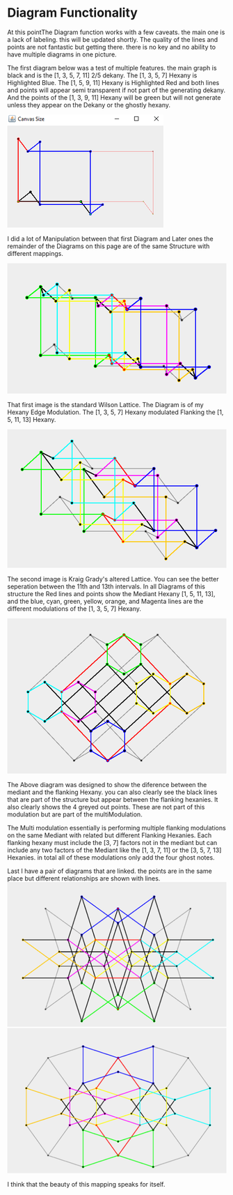 
# Diagram Functionality
At this pointThe Diagram function works with a few caveats. the main one is a lack of labeling. this will be updated shortly.
The quality of the lines and points are not fantastic but getting there. there is no key and no ability to have multiple diagrams in one picture.

The first diagram below was a test of multiple features. the main graph is black and is the [1, 3, 5, 7, 11] 2/5 dekany. The [1, 3, 5, 7] Hexany is Highlighted Blue. 
The [1, 5, 9, 11]  Hexany is Highlighted Red and both lines and points will appear semi transparent if not part of the generating dekany. 
And the points of the [1, 3, 9, 11] Hexany will be green but will not generate unless they appear on the Dekany or the ghostly hexany.

![alt text][First]

I did a lot of Manipulation between that first Diagram and Later ones the remainder of the Diagrams on this page are of the same Structure with different mappings.

![alt text][Wilson]

That first image is the standard Wilson Lattice. The Diagram is of my Hexany Edge Modulation. The [1, 3, 5, 7] Hexany modulated Flanking the [1, 5, 11, 13] Hexany.

![alt text][Grady]

The second image is Kraig Grady's altered Lattice. You can see the better seperation between the 11th and 13th intervals. 
In all Diagrams of this structure the Red lines and points show the Mediant Hexany [1, 5, 11, 13], and the blue, cyan, 
green, yellow, orange, and Magenta lines are the different modulations of the [1, 3, 5, 7] Hexany. 

![alt text][Special]

The Above diagram was designed to show the diference between the mediant and the flanking Hexany. you can also clearly see the black lines that are 
part of the structure but appear between the flanking hexanies. It also clearly shows the 4 greyed out points. These are not part of this modulation but are part of 
the multiModulation. 

The Multi modulation essentially is performing multiple flanking modulations on the same Mediant with related but different Flanking Hexanies. Each flanking hexany 
must include the [3, 7] factors not in the mediant but can include any two factors of the Mediant like the [1, 3, 7, 11] or the [3, 5, 7, 13] Hexanies. 
in total all of these modulations only add the four ghost notes.

Last I have a pair of diagrams that are linked. the points are in the same place but different relationships are shown with lines.
![alt text][penta2]
![alt text][penta2b]

I think that the beauty of this mapping speaks for itself.

[First]: https://github.com/someknave/CombinationProductSets/blob/master/src/Images/First%20Diagram.PNG "the First diagram produced by the program"
[Wilson]: https://github.com/someknave/CombinationProductSets/blob/master/src/Images/Wilson.PNG "Erv Wilson Map of Edge Modulation"
[Grady]: https://github.com/someknave/CombinationProductSets/blob/master/src/Images/Grady.PNG "Kraig Grady Map of Edge Modulation"
[Special]: https://github.com/someknave/CombinationProductSets/blob/master/src/Images/special.PNG "Specific Map of Edge Modulation"
[Penta2]: https://github.com/someknave/CombinationProductSets/blob/master/src/Images/Penta2a.PNG "Pentagonal Map of Edge Modulation"
[Penta2b]: https://github.com/someknave/CombinationProductSets/blob/master/src/Images/Penta2b.PNG "Pentagonal B Map of Edge Modulation"
